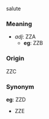 salute
### Meaning
+ _adj_: ZZA
    + __eg__: ZZB

### Origin

ZZC

### Synonym

__eg__: ZZD

+ ZZE


